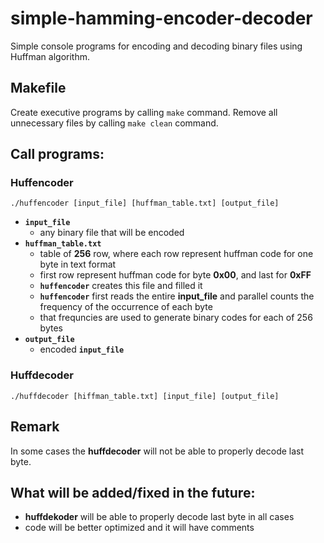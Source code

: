 # simple-hamming-encoder-decoder
Simple console programs for encoding and decoding binary files using Huffman algorithm.<br />

## Makefile
Create executive programs by calling `make` command.
Remove all unnecessary files by calling `make clean` command. 

## Call programs:

### Huffencoder
```
./huffencoder [input_file] [huffman_table.txt] [output_file]
```	
- **`input_file`** 
	* any binary file that will be encoded
- **`huffman_table.txt`** 
	* table of **256** row, where each row represent huffman code for one byte in text format
	* first row represent huffman code for byte **0x00**, and last for **0xFF**
	* **`huffencoder`** creates this file and filled it
	* **`huffencoder`** first reads the entire **input_file** and parallel counts the frequency of the occurrence of each byte
	* that frequncies are used to generate binary codes for each of 256 bytes
- **`output_file`**
	* encoded **`input_file`**
	
### Huffdecoder
```
./huffdecoder [hiffman_table.txt] [input_file] [output_file]
```
## Remark
In some cases the **huffdecoder** will not be able to properly decode last byte.
## What will be added/fixed in the future:
- **huffdekoder** will be able to properly decode last byte in all cases
- code will be better optimized and it will have comments
